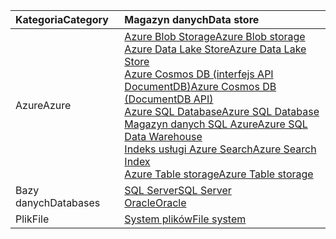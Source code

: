 | <span data-ttu-id="437fd-101">**Kategoria**</span><span class="sxs-lookup"><span data-stu-id="437fd-101">**Category**</span></span> | <span data-ttu-id="437fd-102">Magazyn danych</span><span class="sxs-lookup"><span data-stu-id="437fd-102">Data store</span></span> | 
| :-------- | :----------- | 
| <span data-ttu-id="437fd-103">Azure</span><span class="sxs-lookup"><span data-stu-id="437fd-103">Azure</span></span> | [<span data-ttu-id="437fd-104">Azure Blob Storage</span><span class="sxs-lookup"><span data-stu-id="437fd-104">Azure Blob storage</span></span>](../articles/data-factory/data-factory-azure-blob-connector.md)<br/>[<span data-ttu-id="437fd-105">Azure Data Lake Store</span><span class="sxs-lookup"><span data-stu-id="437fd-105">Azure Data Lake Store</span></span>](../articles/data-factory/data-factory-azure-datalake-connector.md)<br/>[<span data-ttu-id="437fd-106">Azure Cosmos DB (interfejs API DocumentDB)</span><span class="sxs-lookup"><span data-stu-id="437fd-106">Azure Cosmos DB (DocumentDB API)</span></span>](../articles/data-factory/data-factory-azure-documentdb-connector.md)<br/>[<span data-ttu-id="437fd-107">Azure SQL Database</span><span class="sxs-lookup"><span data-stu-id="437fd-107">Azure SQL Database</span></span>](../articles/data-factory/data-factory-azure-sql-connector.md)<br/>[<span data-ttu-id="437fd-108">Magazyn danych SQL Azure</span><span class="sxs-lookup"><span data-stu-id="437fd-108">Azure SQL Data Warehouse</span></span>](../articles/data-factory/data-factory-azure-sql-data-warehouse-connector.md)<br/>[<span data-ttu-id="437fd-109">Indeks usługi Azure Search</span><span class="sxs-lookup"><span data-stu-id="437fd-109">Azure Search Index</span></span>](../articles/data-factory/data-factory-azure-search-connector.md)<br/>[<span data-ttu-id="437fd-110">Azure Table storage</span><span class="sxs-lookup"><span data-stu-id="437fd-110">Azure Table storage</span></span>](../articles/data-factory/data-factory-azure-table-connector.md) | 
| <span data-ttu-id="437fd-111">Bazy danych</span><span class="sxs-lookup"><span data-stu-id="437fd-111">Databases</span></span> | [<span data-ttu-id="437fd-112">SQL Server</span><span class="sxs-lookup"><span data-stu-id="437fd-112">SQL Server</span></span>](../articles/data-factory/data-factory-sqlserver-connector.md)<br/>[<span data-ttu-id="437fd-113">Oracle</span><span class="sxs-lookup"><span data-stu-id="437fd-113">Oracle</span></span>](../articles/data-factory/data-factory-onprem-oracle-connector.md) | 
| <span data-ttu-id="437fd-114">Plik</span><span class="sxs-lookup"><span data-stu-id="437fd-114">File</span></span> | [<span data-ttu-id="437fd-115">System plików</span><span class="sxs-lookup"><span data-stu-id="437fd-115">File system</span></span>](../articles/data-factory/data-factory-onprem-file-system-connector.md) |
